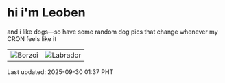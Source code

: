 # hi i'm Leoben

and i like dogs—so have some random dog pics that change whenever my CRON feels like it

|  |  |
|--------|----------|
| ![Borzoi](https://random-dog-vercel.vercel.app/api/random-borzoi?v=1759167455) | ![Labrador](https://random-dog-vercel.vercel.app/api/random-labrador?v=1759167455) |

Last updated: 2025-09-30 01:37 PHT
